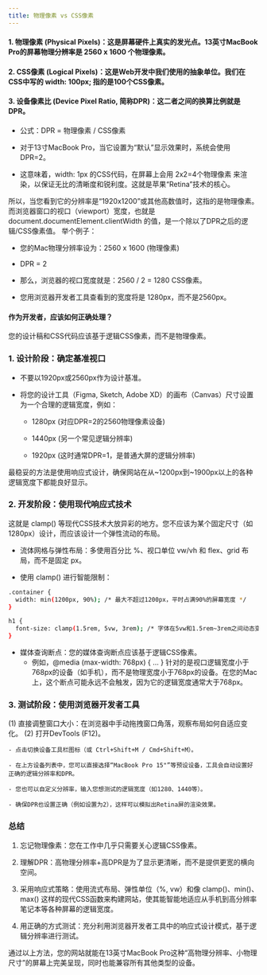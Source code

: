 ```yaml
---
title: 物理像素 vs CSS像素
---
```

#### 1. 物理像素 (Physical Pixels)：这是屏幕硬件上真实的发光点。13英寸MacBook Pro的屏幕物理分辨率是 2560 x 1600 个物理像素。

#### 2. CSS像素 (Logical Pixels)：这是Web开发中我们使用的抽象单位。我们在CSS中写的 width: 100px; 指的是100个CSS像素。

#### 3. 设备像素比 (Device Pixel Ratio, 简称DPR)：这二者之间的换算比例就是DPR。

- 公式：DPR = 物理像素 / CSS像素

- 对于13寸MacBook Pro，当它设置为“默认”显示效果时，系统会使用 DPR=2。

- 这意味着，width: 1px 的CSS代码，在屏幕上会用 2x2=4个物理像素 来渲染，以保证无比的清晰度和锐利度。这就是苹果“Retina”技术的核心。

所以，当您看到它的分辨率是“1920x1200”或其他高数值时，这指的是物理像素。而浏览器窗口的视口（viewport）宽度，也就是 document.documentElement.clientWidth 的值，是一个除以了DPR之后的逻辑/CSS像素值。
举个例子：

- 您的Mac物理分辨率设为：2560 x 1600 (物理像素)

- DPR = 2

- 那么，浏览器的视口宽度就是：2560 / 2 = 1280 CSS像素。

- 您用浏览器开发者工具查看到的宽度将是 1280px，而不是2560px。

#### 作为开发者，应该如何正确处理？
您的设计稿和CSS代码应该基于逻辑CSS像素，而不是物理像素。

### 1. 设计阶段：确定基准视口
- 不要以1920px或2560px作为设计基准。

- 将您的设计工具（Figma, Sketch, Adobe XD）的画布（Canvas）尺寸设置为一个合理的逻辑宽度，例如：

  - 1280px (对应DPR=2的2560物理像素设备)

  - 1440px (另一个常见逻辑分辨率)

  - 1920px (这时通常DPR=1，是普通大屏的逻辑分辨率)

最稳妥的方法是使用响应式设计，确保网站在从~1200px到~1900px以上的各种逻辑宽度下都能良好显示。

### 2. 开发阶段：使用现代响应式技术
这就是 clamp() 等现代CSS技术大放异彩的地方。您不应该为某个固定尺寸（如1280px）设计，而应该设计一个弹性流动的布局。

- 流体网格与弹性布局：多使用百分比 %、视口单位 vw/vh 和 flex、grid 布局，而不是固定 px。

- 使用 clamp() 进行智能限制：
``` bash
.container {
  width: min(1200px, 90%); /* 最大不超过1200px，平时占满90%的屏幕宽度 */
}

h1 {
  font-size: clamp(1.5rem, 5vw, 3rem); /* 字体在5vw和1.5rem~3rem之间动态变化 */
}
```
- 媒体查询断点：您的媒体查询断点应该基于逻辑CSS像素。
  - 例如，@media (max-width: 768px) { ... } 针对的是视口逻辑宽度小于768px的设备（如手机），而不是物理宽度小于768px的设备。在您的Mac上，这个断点可能永远不会触发，因为它的逻辑宽度通常大于768px。

### 3. 测试阶段：使用浏览器开发者工具
  (1) 直接调整窗口大小：在浏览器中手动拖拽窗口角落，观察布局如何自适应变化。
  (2) 打开DevTools (F12)。

    - 点击切换设备工具栏图标（或 Ctrl+Shift+M / Cmd+Shift+M）。

    - 在上方设备列表中，您可以直接选择“MacBook Pro 15"”等预设设备，工具会自动设置好正确的逻辑分辨率和DPR。

    - 您也可以自定义分辨率，输入您想测试的逻辑宽度（如1280、1440等）。

    - 确保DPR也设置正确（例如设置为2），这样可以模拟出Retina屏的渲染效果。

### 总结

1. 忘记物理像素：您在工作中几乎只需要关心逻辑CSS像素。

2. 理解DPR：高物理分辨率+高DPR是为了显示更清晰，而不是提供更宽的横向空间。

3. 采用响应式策略：使用流式布局、弹性单位（%, vw）和像 clamp()、min()、max() 这样的现代CSS函数来构建网站，使其能智能地适应从手机到高分辨率笔记本等各种屏幕的逻辑宽度。

4. 用正确的方式测试：充分利用浏览器开发者工具中的响应式设计模式，基于逻辑分辨率进行测试。

通过以上方法，您的网站就能在13英寸MacBook Pro这种“高物理分辨率、小物理尺寸”的屏幕上完美呈现，同时也能兼容所有其他类型的设备。